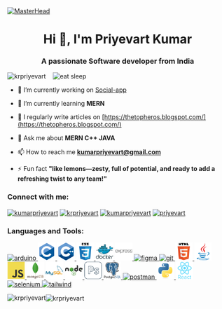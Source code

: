 <a href="http://krpriyevart.io">
<img src="https://i.giphy.com/media/v1.Y2lkPTc5MGI3NjExcnVtdzFwamd1emM5YXlyNXl1cG12MTllOTd3cHA3ajd0Mmw4amJieSZlcD12MV9pbnRlcm5hbF9naWZfYnlfaWQmY3Q9Zw/yl3XErRq8qmmA/giphy.gif" alt="MasterHead" style="width: 1200px;">
</a>

<h1 align="center">Hi 👋, I'm Priyevart Kumar</h1>
<h3 align="center">A passionate Software developer from India</h3>
<img align="right" alt="eat sleep" width="400" src="https://i.giphy.com/media/v1.Y2lkPTc5MGI3NjExa2xydGRjeDR2M3o4ZGM2NTRiZnY5YnR1eWNkeHdlZmh0dHhlOXoxdyZlcD12MV9pbnRlcm5hbF9naWZfYnlfaWQmY3Q9Zw/VTtANKl0beDFQRLDTh/giphy.gif" />

<p align="left"> <img src="https://komarev.com/ghpvc/?username=krpriyevart&label=Profile%20views&color=0e75b6&style=flat" alt="krpriyevart" /> </p>


- 🔭 I’m currently working on [Social-app](https://github.com/krPriyevart/social-app.git)

- 🌱 I’m currently learning **MERN**

- 📝 I regularly write articles on [https://thetopheros.blogspot.com/](https://thetopheros.blogspot.com/)

- 💬 Ask me about **MERN C++ JAVA**

- 📫 How to reach me **kumarpriyevart@gmail.com**

- ⚡ Fun fact **"like lemons—zesty, full of potential, and ready to add a refreshing twist to any team!"**

<h3 align="left">Connect with me:</h3>
<p align="left">
<a href="https://twitter.com/kumarpriyevart" target="blank"><img align="center" src="https://raw.githubusercontent.com/rahuldkjain/github-profile-readme-generator/master/src/images/icons/Social/twitter.svg" alt="kumarpriyevart" height="30" width="40" /></a>
<a href="https://linkedin.com/in/krpriyevart" target="blank"><img align="center" src="https://raw.githubusercontent.com/rahuldkjain/github-profile-readme-generator/master/src/images/icons/Social/linked-in-alt.svg" alt="krpriyevart" height="30" width="40" /></a>
<a href="https://instagram.com/priyevartsingh" target="blank"><img align="center" src="https://raw.githubusercontent.com/rahuldkjain/github-profile-readme-generator/master/src/images/icons/Social/instagram.svg" alt="kumarpriyevart" height="30" width="40" /></a>
<a href="https://www.leetcode.com/priyevart" target="blank"><img align="center" src="https://raw.githubusercontent.com/rahuldkjain/github-profile-readme-generator/master/src/images/icons/Social/leet-code.svg" alt="priyevart" height="30" width="40" /></a>
</p>

<h3 align="left">Languages and Tools:</h3>
<p align="left"> <a href="https://www.arduino.cc/" target="_blank" rel="noreferrer"> <img src="https://cdn.worldvectorlogo.com/logos/arduino-1.svg" alt="arduino" width="40" height="40"/> </a> <a href="https://www.cprogramming.com/" target="_blank" rel="noreferrer"> <img src="https://raw.githubusercontent.com/devicons/devicon/master/icons/c/c-original.svg" alt="c" width="40" height="40"/> </a> <a href="https://www.w3schools.com/cpp/" target="_blank" rel="noreferrer"> <img src="https://raw.githubusercontent.com/devicons/devicon/master/icons/cplusplus/cplusplus-original.svg" alt="cplusplus" width="40" height="40"/> </a> <a href="https://www.w3schools.com/css/" target="_blank" rel="noreferrer"> <img src="https://raw.githubusercontent.com/devicons/devicon/master/icons/css3/css3-original-wordmark.svg" alt="css3" width="40" height="40"/> </a> <a href="https://www.docker.com/" target="_blank" rel="noreferrer"> <img src="https://raw.githubusercontent.com/devicons/devicon/master/icons/docker/docker-original-wordmark.svg" alt="docker" width="40" height="40"/> </a> <a href="https://expressjs.com" target="_blank" rel="noreferrer"> <img src="https://raw.githubusercontent.com/devicons/devicon/master/icons/express/express-original-wordmark.svg" alt="express" width="40" height="40"/> </a> <a href="https://www.figma.com/" target="_blank" rel="noreferrer"> <img src="https://www.vectorlogo.zone/logos/figma/figma-icon.svg" alt="figma" width="40" height="40"/> </a> <a href="https://git-scm.com/" target="_blank" rel="noreferrer"> <img src="https://www.vectorlogo.zone/logos/git-scm/git-scm-icon.svg" alt="git" width="40" height="40"/> </a> <a href="https://www.w3.org/html/" target="_blank" rel="noreferrer"> <img src="https://raw.githubusercontent.com/devicons/devicon/master/icons/html5/html5-original-wordmark.svg" alt="html5" width="40" height="40"/> </a> <a href="https://www.java.com" target="_blank" rel="noreferrer"> <img src="https://raw.githubusercontent.com/devicons/devicon/master/icons/java/java-original.svg" alt="java" width="40" height="40"/> </a> <a href="https://developer.mozilla.org/en-US/docs/Web/JavaScript" target="_blank" rel="noreferrer"> <img src="https://raw.githubusercontent.com/devicons/devicon/master/icons/javascript/javascript-original.svg" alt="javascript" width="40" height="40"/> </a> <a href="https://www.mongodb.com/" target="_blank" rel="noreferrer"> <img src="https://raw.githubusercontent.com/devicons/devicon/master/icons/mongodb/mongodb-original-wordmark.svg" alt="mongodb" width="40" height="40"/> </a> <a href="https://www.mysql.com/" target="_blank" rel="noreferrer"> <img src="https://raw.githubusercontent.com/devicons/devicon/master/icons/mysql/mysql-original-wordmark.svg" alt="mysql" width="40" height="40"/> </a> <a href="https://nodejs.org" target="_blank" rel="noreferrer"> <img src="https://raw.githubusercontent.com/devicons/devicon/master/icons/nodejs/nodejs-original-wordmark.svg" alt="nodejs" width="40" height="40"/> </a> <a href="https://www.photoshop.com/en" target="_blank" rel="noreferrer"> <img src="https://raw.githubusercontent.com/devicons/devicon/master/icons/photoshop/photoshop-line.svg" alt="photoshop" width="40" height="40"/> </a> <a href="https://www.postgresql.org" target="_blank" rel="noreferrer"> <img src="https://raw.githubusercontent.com/devicons/devicon/master/icons/postgresql/postgresql-original-wordmark.svg" alt="postgresql" width="40" height="40"/> </a> <a href="https://postman.com" target="_blank" rel="noreferrer"> <img src="https://www.vectorlogo.zone/logos/getpostman/getpostman-icon.svg" alt="postman" width="40" height="40"/> </a> <a href="https://www.python.org" target="_blank" rel="noreferrer"> <img src="https://raw.githubusercontent.com/devicons/devicon/master/icons/python/python-original.svg" alt="python" width="40" height="40"/> </a> <a href="https://reactjs.org/" target="_blank" rel="noreferrer"> <img src="https://raw.githubusercontent.com/devicons/devicon/master/icons/react/react-original-wordmark.svg" alt="react" width="40" height="40"/> </a> <a href="https://www.selenium.dev" target="_blank" rel="noreferrer"> <img src="https://raw.githubusercontent.com/detain/svg-logos/780f25886640cef088af994181646db2f6b1a3f8/svg/selenium-logo.svg" alt="selenium" width="40" height="40"/> </a> <a href="https://tailwindcss.com/" target="_blank" rel="noreferrer"> <img src="https://www.vectorlogo.zone/logos/tailwindcss/tailwindcss-icon.svg" alt="tailwind" width="40" height="40"/> </a> </p>

<p><img align="left" src="https://github-readme-stats.vercel.app/api/top-langs?username=krpriyevart&show_icons=true&locale=en&layout=compact" alt="krpriyevart" /></p>



<p><img align="center" src="https://github-readme-streak-stats.herokuapp.com/?user=krpriyevart&" alt="krpriyevart" /></p>

